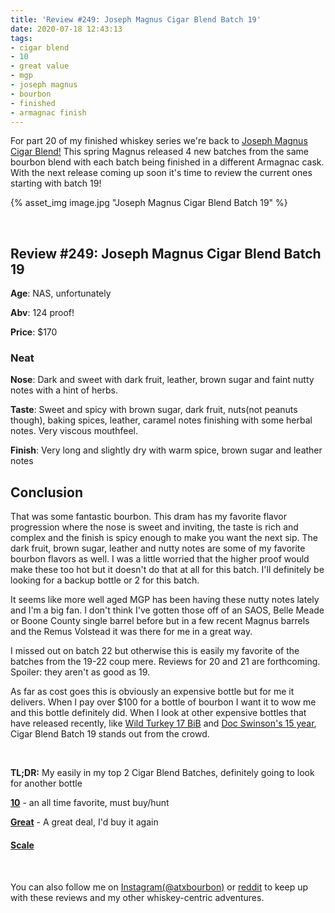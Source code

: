 ```yaml
---
title: 'Review #249: Joseph Magnus Cigar Blend Batch 19'
date: 2020-07-18 12:43:13
tags:
- cigar blend
- 10
- great value
- mgp
- joseph magnus
- bourbon
- finished
- armagnac finish
---
```


For part 20 of my finished whiskey series we're back to [Joseph Magnus Cigar Blend!](https://atxbourbon.com/tags/cigar-blend/) This spring Magnus released 4 new batches from the same bourbon blend with each batch being finished in a different Armagnac cask. With the next release coming up soon it's time to review the current ones starting with batch 19!


{% asset_img image.jpg "Joseph Magnus Cigar Blend Batch 19" %}

&nbsp;

## Review #249: Joseph Magnus Cigar Blend Batch 19 
**Age**: NAS, unfortunately

**Abv**: 124 proof!

**Price**: $170

### Neat
**Nose**: Dark and sweet with dark fruit, leather, brown sugar and faint nutty notes with a hint of herbs.

**Taste**: Sweet and spicy with brown sugar, dark fruit, nuts(not peanuts though), baking spices, leather, caramel notes finishing with some herbal notes. Very viscous mouthfeel.

**Finish**: Very long and slightly dry with warm spice, brown sugar and leather notes

## Conclusion

That was some fantastic bourbon. This dram has my favorite flavor progression where the nose is sweet and inviting, the taste is rich and complex and the finish is spicy enough to make you want the next sip. The dark fruit, brown sugar, leather and nutty notes are some of my favorite bourbon flavors as well. I was a little worried that the higher proof would make these too hot but it doesn't do that at all for this batch. I'll definitely be looking for a backup bottle or 2 for this batch.

It seems like more well aged MGP has been having these nutty notes lately and I'm a big fan. I don't think I've gotten those off of an SAOS, Belle Meade or Boone County single barrel before but in a few recent Magnus barrels and the Remus Volstead it was there for me in a great way.

I missed out on batch 22 but otherwise this is easily my favorite of the batches from the 19-22 coup mere. Reviews for 20 and 21 are forthcoming. Spoiler: they aren't as good as 19.

As far as cost goes this is obviously an expensive bottle but for me it delivers. When I pay over $100 for a bottle of bourbon I want it to wow me and this bottle definitely did. When I look at other expensive bottles that have released recently, like [Wild Turkey 17 BiB](https://atxbourbon.com/2020/07/07/Review-247-Wild-Turkey-Master-s-Keep-17-Year-Bottled-in-Bond/) and [Doc Swinson's 15 year](https://atxbourbon.com/2020/04/30/Review-229-Doc-Swinson-s-15-Year/), Cigar Blend Batch 19 stands out from the crowd.

&nbsp;

**TL;DR:** My easily in my top 2 Cigar Blend Batches, definitely going to look for another bottle


[**10**](https://atxbourbon.com/tags/10/) - an all time favorite, must buy/hunt

[**Great**](https://atxbourbon.com/tags/great-value/) - A great deal, I'd buy it again

#### [Scale](http://atxbourbon.com/Scale/)

&nbsp;

You can also follow me on [Instagram(@atxbourbon)](https://www.instagram.com/atxbourbon/) or [reddit](https://www.reddit.com/r/atxbourbon/) to keep up with these reviews and my other whiskey-centric adventures.
